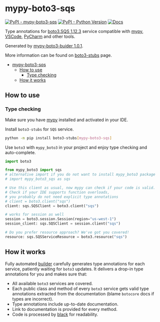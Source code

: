 # mypy-boto3-sqs

[![PyPI - mypy-boto3-sqs](https://img.shields.io/pypi/v/mypy-boto3-sqs.svg?color=blue)](https://pypi.org/project/mypy-boto3-sqs)
[![PyPI - Python Version](https://img.shields.io/pypi/pyversions/mypy-boto3-sqs.svg?color=blue)](https://pypi.org/project/mypy-boto3-sqs)
[![Docs](https://img.shields.io/readthedocs/mypy-boto3-builder.svg?color=blue)](https://mypy-boto3-builder.readthedocs.io/)

Type annotations for
[boto3.SQS 1.12.3](https://boto3.amazonaws.com/v1/documentation/api/1.12.3/reference/services/sqs.html#SQS) service
compatible with [mypy](https://github.com/python/mypy), [VSCode](https://code.visualstudio.com/),
[PyCharm](https://www.jetbrains.com/pycharm/) and other tools.

Generated by [mypy-boto3-buider 1.0.1](https://github.com/vemel/mypy_boto3_builder).

More information can be found on [boto3-stubs](https://pypi.org/project/boto3-stubs/) page.

- [mypy-boto3-sqs](#mypy-boto3-sqs)
  - [How to use](#how-to-use)
    - [Type checking](#type-checking)
  - [How it works](#how-it-works)

## How to use

### Type checking

Make sure you have [mypy](https://github.com/python/mypy) installed and activated in your IDE.

Install `boto3-stubs` for `SQS` service.

```bash
python -m pip install boto3-stubs[mypy-boto3-sqs]
```

Use `boto3` with `mypy_boto3` in your project and enjoy type checking and auto-complete.

```python
import boto3

from mypy_boto3 import sqs
# alternative import if you do not want to install mypy_boto3 package
# import mypy_boto3_sqs as sqs

# Use this client as usual, now mypy can check if your code is valid.
# Check if your IDE supports function overloads,
# you probably do not need explicit type annotations
# client = boto3.client("sqs")
client: sqs.SQSClient = boto3.client("sqs")

# works for session as well
session = boto3.session.Session(region="us-west-1")
session_client: sqs.SQSClient = session.client("sqs")

# Do you prefer resource approach? We've got you covered!
resource: sqs.SQSServiceResource = boto3.resource("sqs")
```

## How it works

Fully automated [builder](https://github.com/vemel/mypy_boto3_builder) carefully generates
type annotations for each service, patiently waiting for `boto3` updates. It delivers
a drop-in type annotations for you and makes sure that:

- All available `boto3` services are covered.
- Each public class and method of every `boto3` service gets valid type annotations
  extracted from the documentation (blame `botocore` docs if types are incorrect).
- Type annotations include up-to-date documentation.
- Link to documentation is provided for every method.
- Code is processed by [black](https://github.com/psf/black) for readability.